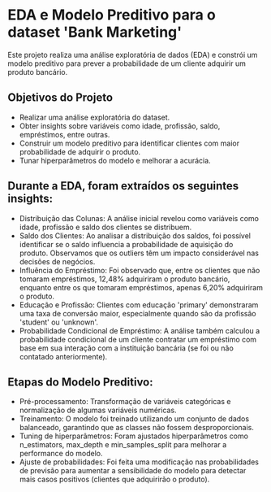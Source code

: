 # EDA e Modelo Preditivo para o dataset 'Bank Marketing'

Este projeto realiza uma análise exploratória de dados (EDA) e constrói um modelo preditivo para prever a probabilidade de um cliente adquirir um produto bancário.

## Objetivos do Projeto
- Realizar uma análise exploratória do dataset.
- Obter insights sobre variáveis como idade, profissão, saldo, empréstimos, entre outras.
- Construir um modelo preditivo para identificar clientes com maior probabilidade de adquirir o produto.
- Tunar hiperparâmetros do modelo e melhorar a acurácia.

## Durante a EDA, foram extraídos os seguintes insights:
- Distribuição das Colunas: A análise inicial revelou como variáveis como idade, profissão e saldo dos clientes se distribuem.
- Saldo dos Clientes: Ao analisar a distribuição dos saldos, foi possível identificar se o saldo influencia a probabilidade de aquisição do produto. Observamos que os outliers têm um impacto considerável nas decisões de negócios.
- Influência do Empréstimo: Foi observado que, entre os clientes que não tomaram empréstimos, 12,48% adquiriram o produto bancário, enquanto entre os que tomaram empréstimos, apenas 6,20% adquiriram o produto.
- Educação e Profissão: Clientes com educação 'primary' demonstraram uma taxa de conversão maior, especialmente quando são da profissão 'student' ou 'unknown'.
- Probabilidade Condicional de Empréstimo: A análise também calculou a probabilidade condicional de um cliente contratar um empréstimo com base em sua interação com a instituição bancária (se foi ou não contatado anteriormente).

## Etapas do Modelo Preditivo:
- Pré-processamento: Transformação de variáveis categóricas e normalização de algumas variáveis numéricas.
- Treinamento: O modelo foi treinado utilizando um conjunto de dados balanceado, garantindo que as classes não fossem desproporcionais.
- Tuning de hiperparâmetros: Foram ajustados hiperparâmetros como n_estimators, max_depth e min_samples_split para melhorar a performance do modelo.
- Ajuste de probabilidades: Foi feita uma modificação nas probabilidades de previsão para aumentar a sensibilidade do modelo para detectar mais casos positivos (clientes que adquirirão o produto).
